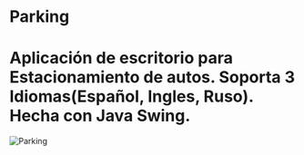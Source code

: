 # Parking
<h1>Aplicación de escritorio para Estacionamiento de autos. Soporta 3 Idiomas(Español, Ingles, Ruso). 
Hecha con Java Swing.</h1>
<img src="https://static.vecteezy.com/system/resources/thumbnails/000/101/174/small_2x/free-disabled-car-parking-vector.png" alt="Parking">
